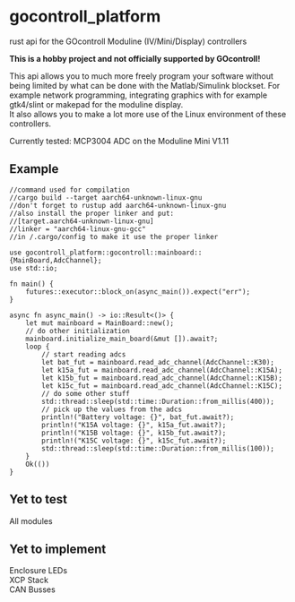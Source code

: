 # gocontroll_platform
rust api for the GOcontroll Moduline (IV/Mini/Display) controllers

**This is a hobby project and not officially supported by GOcontroll!**

This api allows you to much more freely program your software without being limited by what can be done with the Matlab/Simulink blockset. 
For example network programming, integrating graphics with for example gtk4/slint or makepad for the moduline display. \
It also allows you to make a lot more use of the Linux environment of these controllers.

Currently tested: MCP3004 ADC on the Moduline Mini V1.11

## Example
```
//command used for compilation
//cargo build --target aarch64-unknown-linux-gnu
//don't forget to rustup add aarch64-unknown-linux-gnu
//also install the proper linker and put:
//[target.aarch64-unknown-linux-gnu]
//linker = "aarch64-linux-gnu-gcc"
//in /.cargo/config to make it use the proper linker

use gocontroll_platform::gocontroll::mainboard::{MainBoard,AdcChannel};
use std::io;

fn main() {
    futures::executor::block_on(async_main()).expect("err");
}

async fn async_main() -> io::Result<()> {
    let mut mainboard = MainBoard::new();
    // do other initialization
    mainboard.initialize_main_board(&mut []).await?;
    loop {
        // start reading adcs
        let bat_fut = mainboard.read_adc_channel(AdcChannel::K30);
        let k15a_fut = mainboard.read_adc_channel(AdcChannel::K15A);
        let k15b_fut = mainboard.read_adc_channel(AdcChannel::K15B);
        let k15c_fut = mainboard.read_adc_channel(AdcChannel::K15C);
        // do some other stuff
        std::thread::sleep(std::time::Duration::from_millis(400));
        // pick up the values from the adcs
        println!("Battery voltage: {}", bat_fut.await?);
        println!("K15A voltage: {}", k15a_fut.await?);
        println!("K15B voltage: {}", k15b_fut.await?);
        println!("K15C voltage: {}", k15c_fut.await?);
        std::thread::sleep(std::time::Duration::from_millis(100));
    }
    Ok(())
}
```

## Yet to test
All modules

## Yet to implement
Enclosure LEDs \
XCP Stack \
CAN Busses

